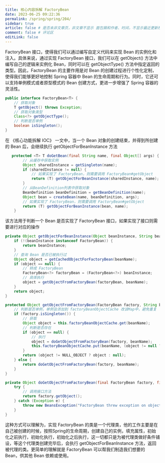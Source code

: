 ```yaml
---
title: 核心内容拆解 FactoryBean
date: 2023-06-25 09:22:36
permalink: /spring/spring/204/
sidebar: true
article: false # 是否未非文章页，非文章不显示 面包屑和作者、时间，不显示最近更新栏，不会参与到最近更新文章的数据计算中
comment: false # 评论区
editLink: false
---
```



FactoryBean 接口，使得我们可以通过编写自定义代码来实现 Bean 的实例化和注入。具体来说，通过实现 FactoryBean 接口，我们可以在 getObject() 方法中编写自己的逻辑来实例化 Bean，同时可以在 getObjectType() 方法中指定返回的类型。因此，FactoryBean 的主要作用是对 Bean 的创建过程进行个性化定制，使得我们能够更好地控制 Spring 容器中 Bean 的生命周期和行为。同时，它还可以支持单例模式或者原型模式的 Bean 创建方式，更进一步增强了 Spring 容器的灵活性。

```java
public interface FactoryBean<T> {
    // 获取对象
    T getObject() throws Exception;
    // 获取对象类型
    Class<?> getObjectType();
    // 判断是否单例
    boolean isSingleton();
}
```

在 《核心功能拆解 IOC》 一文中，当一个 Bean 对象的创建结束，并得到所创建的 Bean 后，会继续执行 getObjectForBeanInstance 方法
```java
   protected <T> T doGetBean(final String name, final Object[] args) {
        // 从缓存中获取实例
        Object sharedInstance = getSingleton(name);
        if (sharedInstance != null) {
            // 如果实现了 FactoryBean，则需要调用 FactoryBean#getObject
            return (T) getObjectForBeanInstance(sharedInstance, name);
        }
        // 从BeanDefinition列表中获取对象
        BeanDefinition beanDefinition = getBeanDefinition(name);
        Object bean = createBean(name, beanDefinition, args);
        // 如果实现了 FactoryBean，则需要调用 FactoryBean#getObject
        return (T) getObjectForBeanInstance(bean, name);
    }
```
该方法用于判断一个 Bean 是否实现了 FactoryBean 接口，如果实现了接口则需要进行对应的操作
```java
private Object getObjectForBeanInstance(Object beanInstance, String beanName) {
    if (!(beanInstance instanceof FactoryBean)) {
        return beanInstance;
    }
    // 查询 Bean 是否已被执行过
    Object object = getCachedObjectForFactoryBean(beanName);
    if (object == null) {
        // 转成 FactoryBean
        FactoryBean<?> factoryBean = (FactoryBean<?>) beanInstance;
        // 具体执行
        object = getObjectFromFactoryBean(factoryBean, beanName);
    }
    return object;
}

protected Object getObjectFromFactoryBean(FactoryBean factory, String beanName) {
    // 判断是否单例，单例会添加到 factoryBeanObjectCache 改该Map中，避免重复
    if (factory.isSingleton()) {
        // 获取
        Object object = this.factoryBeanObjectCache.get(beanName);
        // 判断是否存在
        if (object == null) {
            // 执行
            object = doGetObjectFromFactoryBean(factory, beanName);
            this.factoryBeanObjectCache.put(beanName, (object != null ? object : NULL_OBJECT));
        }
        return (object != NULL_OBJECT ? object : null);
    } else {
        return doGetObjectFromFactoryBean(factory, beanName);
    }
}

private Object doGetObjectFromFactoryBean(final FactoryBean factory, final String beanName){
    try {
        // 调用接口方法
        return factory.getObject();
    } catch (Exception e) {
        throw new BeansException("FactoryBean threw exception on object[" + beanName + "] creation", e);
    }
}
```
这种方式可以理解为，实现 FactoryBean 的类是一个代理类，他的工作主要是在自己被创建的时候，按照Spring的生命周期，创建自己的实例，填充属性，初始化之前执行，初始化执行，初始化之后执行，这一切都只是为被代理类做好条件铺设，等这个代理类创建完毕后，会执行 getObjectForBeanInstance 方法，返回被代理的类。更简单的理解就是 FactoryBean  可以帮我们制造我们想要的 Bean，供其他 Bean 依赖或使用。


